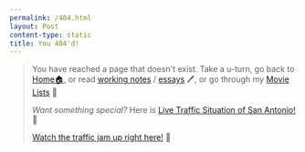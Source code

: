 ```yaml
---
permalink: /404.html
layout: Post
content-type: static
title: You 404'd! 
---
```


> You have reached a page that doesn't exist. Take a u-turn, go back to [Home🏠](/), or read [working notes](/notes) / [essays](/writing) 🖊️, or go through my [Movie Lists](/watching) 📜 
> 
> *Want something special?* Here is
> [Live Traffic Situation of San Antonio!](https://www.google.com/maps/@29.4444684,-98.370133,11.5z/data=!5m1!1e1)🚦
> 
> [Watch the traffic jam up right here!](https://its.txdot.gov/its/District/SAT/cameras) 🎥
